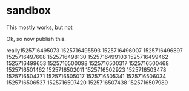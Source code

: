 # sandbox

This mostly works, but not 

Ok, so now publish this.

really1525716495073
1525716495593
1525716496007
1525716496897
1525716497608
1525716498130
1525716499103
1525716499462
1525716499653
1525716500098
1525716500317
1525716500468
1525716501462
1525716502011
1525716502923
1525716503478
1525716504371
1525716505017
1525716505341
1525716506034
1525716506537
1525716507420
1525716507438
1525716507989
